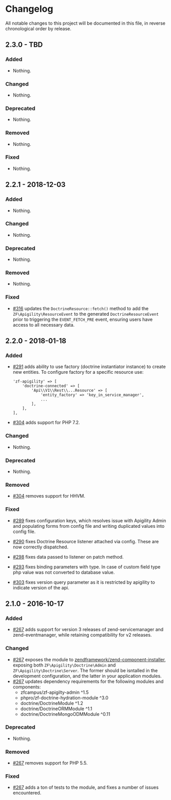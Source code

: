 # Changelog

All notable changes to this project will be documented in this file, in reverse chronological order by release.

## 2.3.0 - TBD

### Added

- Nothing.

### Changed

- Nothing.

### Deprecated

- Nothing.

### Removed

- Nothing.

### Fixed

- Nothing.

## 2.2.1 - 2018-12-03

### Added

- Nothing.

### Changed

- Nothing.

### Deprecated

- Nothing.

### Removed

- Nothing.

### Fixed

- [#316](https://github.com/zfcampus/zf-apigility-doctrine/pull/316) updates the `DoctrineResource::fetch()` method to add the `ZF\Apigility\ResourceEvent`
  to the generated `DoctrineResourceEvent` prior to triggering the
  `EVENT_FETCH_PRE` event, ensuring users have access to all necessary data.

## 2.2.0 - 2018-01-18

### Added

- [#291](https://github.com/zfcampus/zf-apigility-doctrine/pull/291) adds
  ability to use factory (doctrine instantiator instance) to create new
  entities. To configure factory for a specific resource use:
  ```
  'zf-apigility' => [
      'doctrine-connected' => [
          'Api\\V1\\Rest\\...Resource' => [
              'entity_factory' => 'key_in_service_manager',
              ...
          ],
      ],
  ],
  ```

- [#304](https://github.com/zfcampus/zf-apigility-doctrine/pull/304) adds
  support for PHP 7.2.

### Changed

- Nothing.

### Deprecated

- Nothing.

### Removed

- [#304](https://github.com/zfcampus/zf-apigility-doctrine/pull/304) removes
  support for HHVM.

### Fixed

- [#289](https://github.com/zfcampus/zf-apigility-doctrine/pull/289) fixes
  configuration keys, which resolves issue with Apigility Admin and populating
  forms from config file and writing duplicated values into config file.

- [#290](https://github.com/zfcampus/zf-apigility-doctrine/pull/290) fixes
  Doctrine Resource listener attached via config. These are now correctly
  dispatched.

- [#298](https://github.com/zfcampus/zf-apigility-doctrine/pull/298) fixes
  data passed to listener on patch method.

- [#293](https://github.com/zfcampus/zf-apigility-doctrine/pull/293) fixes
  binding parameters with type. In case of custom field type php value was not
  converted to database value.

- [#303](https://github.com/zfcampus/zf-apigility-doctrine/pull/303) fixes
  version query parameter as it is restricted by apigility to indicate version
  of the api.

## 2.1.0 - 2016-10-17

### Added

- [#267](https://github.com/zfcampus/zf-apigility-doctrine/pull/267) adds
  support for version 3 releases of zend-servicemanager and zend-eventmanager,
  while retaining compatibility for v2 releases.

### Changed

- [#267](https://github.com/zfcampus/zf-apigility-doctrine/pull/267) exposes the
  module to [zendframework/zend-component-installer](https://github.com/zendframework/zend-component-installer),
  exposing both `ZF\Apigility\Doctrine\Admin` and
  `ZF\Apigility\Doctrine\Server`. The former should be isntalled in the
  development configuration, and the latter in your application modules.
- [#267](https://github.com/zfcampus/zf-apigility-doctrine/pull/267) updates
  dependency requirements for the following modules and components:
  - zfcampus/zf-apigilty-admin ^1.5
  - phpro/zf-doctrine-hydration-module ^3.0
  - doctrine/DoctrineModule ^1.2
  - doctrine/DoctrineORMModule ^1.1
  - doctrine/DoctrineMongoODMModule ^0.11

### Deprecated

- Nothing.

### Removed

- [#267](https://github.com/zfcampus/zf-apigility-doctrine/pull/267) removes
  support for PHP 5.5.

### Fixed

- [#267](https://github.com/zfcampus/zf-apigility-doctrine/pull/267) adds a ton
  of tests to the module, and fixes a number of issues encountered.
